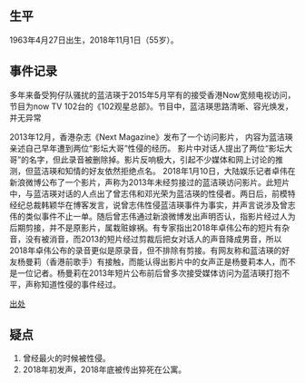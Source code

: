 ## 生平

1963年4月27日出生，2018年11月1日（55岁）。

## 事件记录

多年来备受狗仔队骚扰的蓝洁瑛于2015年5月罕有的接受香港Now宽频电视访问，节目为now TV 102台的《102观星总部》。节目中，蓝洁瑛思路清晰、容光焕发，并无异常

2013年12月，香港杂志《Next Magazine》发布了一个访问影片， 内容为蓝洁瑛亲述自己早年遭到两位“影坛大哥”性侵的经历。 影片中对话人提出了两位“影坛大哥”的名字，但此录音被删除掉。影片反响极大，引起不少媒体和网上讨论的推测，但蓝洁瑛和知情的好友依然拒绝点名。 2018年1月10日，大陆娱乐记者卓伟在新浪微博公布了一个影片，声称为2013年未经剪接过的蓝洁瑛访问影片。此短片中，与蓝洁瑛对话的人点出了曾志伟和邓光荣为蓝洁瑛的性侵者。两日后，前模特经纪总裁韩颖华在博客发言，说曾志伟性侵蓝洁瑛事件为事实，并声言说涉及曾志伟的类似事件不止一单。随后曾志伟通过新浪微博发出声明否认，指影片经过人为后期剪接，并不是原影片，属栽赃嫁祸。有专家指出2018年卓伟公布的短片有杂音，没有被消音，而2013的短片经过剪裁后把女对话人的声音降成男音，所以2018年卓伟公布的录音更似是原录音，但不排除有剪接。有网友称和蓝洁瑛的好友杨曼莉（香港前歌手）有接触，而能认得出影片中的女声正是杨曼莉本人，而不是一位记者。杨曼莉在2013年短片公布前后曾多次接受媒体访问为蓝洁瑛打抱不平，声称知道性侵的事件经过。

[出处](https://zh.wikipedia.org/wiki/%E8%97%8D%E6%BD%94%E7%91%9B)

## 疑点

1. 曾经最火的时候被性侵。
2. 2018年初发声，2018年底被传出猝死在公寓。